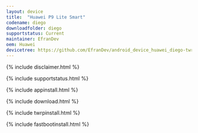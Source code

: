 ```yaml
---
layout: device
title:  "Huawei P9 Lite Smart"
codename: diego
downloadfolder: diego
supportstatus: Current
maintainer: EfranDev
oem: Huawei
devicetree: https://github.com/EfranDev/android_device_huawei_diego-twrp
---
```


{% include disclaimer.html %}

{% include supportstatus.html %}

{% include appinstall.html %}

{% include download.html %}

{% include twrpinstall.html %}

{% include fastbootinstall.html %}
